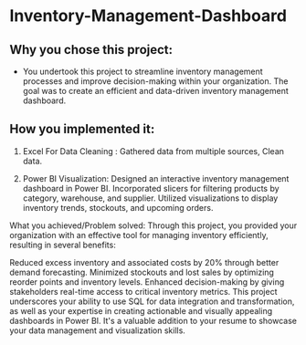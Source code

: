 # Inventory-Management-Dashboard
## Why you chose this project:
* You undertook this project to streamline inventory management processes and improve decision-making within your organization. The goal was to create an efficient and data-driven inventory management dashboard.

## How you implemented it:

1. Excel For Data Cleaning : Gathered data from multiple sources, Clean data.

2. Power BI Visualization: Designed an interactive inventory management dashboard in Power BI. Incorporated slicers for filtering products by category, warehouse, and supplier. Utilized visualizations to display inventory trends, stockouts, and upcoming orders.

What you achieved/Problem solved:
Through this project, you provided your organization with an effective tool for managing inventory efficiently, resulting in several benefits:

Reduced excess inventory and associated costs by 20% through better demand forecasting.
Minimized stockouts and lost sales by optimizing reorder points and inventory levels.
Enhanced decision-making by giving stakeholders real-time access to critical inventory metrics.
This project underscores your ability to use SQL for data integration and transformation, as well as your expertise in creating actionable and visually appealing dashboards in Power BI. It's a valuable addition to your resume to showcase your data management and visualization skills.
